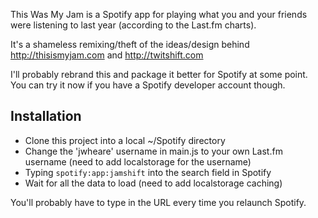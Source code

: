 This Was My Jam is a Spotify app for playing what you and your friends were listening to last year (according to the Last.fm charts).

It's a shameless remixing/theft of the ideas/design behind http://thisismyjam.com and http://twitshift.com

I'll probably rebrand this and package it better for Spotify at some point. You can try it now if you have a Spotify developer account though.

## Installation

* Clone this project into a local ~/Spotify directory
* Change the 'jwheare' username in main.js to your own Last.fm username (need to add localstorage for the username)
* Typing `spotify:app:jamshift` into the search field in Spotify
* Wait for all the data to load (need to add localstorage caching)

You'll probably have to type in the URL every time you relaunch Spotify.
